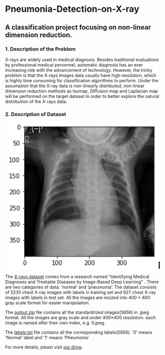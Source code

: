 # Pneumonia-Detection-on-X-ray
## A classification project focusing on non-linear dimension reduction.

### 1. Description of the Problem
X-rays are widely used in medical diagnosis. Besides traditional evaluations by professional medical personnel, automatic diagnosis has an ever increasing role with the advancement of  technology. However, the tricky problem is that the X-rays images data usually have high resolution, which is highly time consuming for classification algorithms to perform. Under the assumption that the X-ray data is non-linearly distributed, non-linear dimension reduction methods as Isomap, Diffusion map and Laplacian map will be performed on the target dataset in order to better explore the natural distribution of the X-rays data.

### 2. Description of Dataset

![X-ray](X-ray.png)

The [X-rays dataset](http://dx.doi.org/10.17632/rscbjbr9sj.3) comes from a research named “Identifying Medical Diagnoses and Treatable Diseases by Image-Based Deep Learning” . There are two categories of data: ‘normal’ and ‘pneumonia’. The dataset consists of 5235 chest X-ray images with labels in training set and 627 chest X-ray images with labels in test set. All the images are resized into 400 * 400 gray scale format for easier manipulation. 








The [output.zip](https://drive.google.com/drive/folders/1p5W_IUamyiIPIkoiIPTffYo1pYlQUV1o?usp=sharing) file contains all the standardrized images(5856) in .jpeg format. All the images are gray scale and under 400*400 resolution. each image is named after their own index, e.g. 0.jpeg.

The [labels.txt](https://docs.google.com/document/d/14CV3MGRaM6YQ0g3Koom_Hw4I6YUK5uiM1_olNLkXpi8/edit?usp=sharing) file contains all the corresponding labels(5856). '0' means 'Normal' label and '1' means 'Pheumonia'.

For more details, pleast visit [our drive](https://drive.google.com/drive/folders/1PuuVBtkz96U_JZCxbApWByZqLyJsAo5a?usp=sharing).
